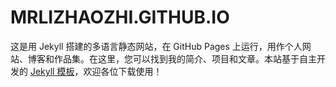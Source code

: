 # MRLIZHAOZHI.GITHUB.IO

这是用 Jekyll 搭建的多语言静态网站，在 GitHub Pages 上运行，用作个人网站、博客和作品集。在这里，您可以找到我的简介、项目和文章。本站基于自主开发的 [Jekyll 模板](https://github.com/mrlizhaozhi/jekyll-themes/)，欢迎各位下载使用！
